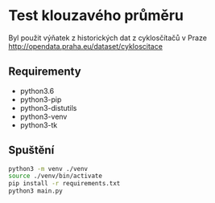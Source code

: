 # Test klouzavého průměru

Byl použit výňatek z historických dat z cyklosčítačů v Praze
http://opendata.praha.eu/dataset/cykloscitace

## Requirementy

* python3.6
* python3-pip
* python3-distutils
* python3-venv
* python3-tk

## Spuštění

```sh
python3 -m venv ./venv
source ./venv/bin/activate
pip install -r requirements.txt
python3 main.py
```